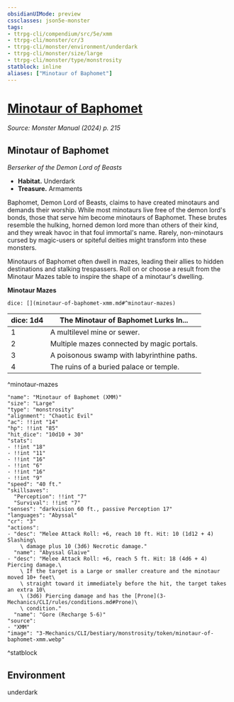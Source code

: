```yaml
---
obsidianUIMode: preview
cssclasses: json5e-monster
tags:
- ttrpg-cli/compendium/src/5e/xmm
- ttrpg-cli/monster/cr/3
- ttrpg-cli/monster/environment/underdark
- ttrpg-cli/monster/size/large
- ttrpg-cli/monster/type/monstrosity
statblock: inline
aliases: ["Minotaur of Baphomet"]
---
```

# [Minotaur of Baphomet](3-Mechanics\CLI\bestiary\monstrosity/minotaur-of-baphomet-xmm.md)
*Source: Monster Manual (2024) p. 215*  

## Minotaur of Baphomet

*Berserker of the Demon Lord of Beasts*

- **Habitat.** Underdark  
- **Treasure.** Armaments  

Baphomet, Demon Lord of Beasts, claims to have created minotaurs and demands their worship. While most minotaurs live free of the demon lord's bonds, those that serve him become minotaurs of Baphomet. These brutes resemble the hulking, horned demon lord more than others of their kind, and they wreak havoc in that foul immortal's name. Rarely, non-minotaurs cursed by magic-users or spiteful deities might transform into these monsters.

Minotaurs of Baphomet often dwell in mazes, leading their allies to hidden destinations and stalking trespassers. Roll on or choose a result from the Minotaur Mazes table to inspire the shape of a minotaur's dwelling.

**Minotaur Mazes**

`dice: [](minotaur-of-baphomet-xmm.md#^minotaur-mazes)`

| dice: 1d4 | The Minotaur of Baphomet Lurks In... |
|-----------|--------------------------------------|
| 1 | A multilevel mine or sewer. |
| 2 | Multiple mazes connected by magic portals. |
| 3 | A poisonous swamp with labyrinthine paths. |
| 4 | The ruins of a buried palace or temple. |
^minotaur-mazes

```statblock
"name": "Minotaur of Baphomet (XMM)"
"size": "Large"
"type": "monstrosity"
"alignment": "Chaotic Evil"
"ac": !!int "14"
"hp": !!int "85"
"hit_dice": "10d10 + 30"
"stats":
- !!int "18"
- !!int "11"
- !!int "16"
- !!int "6"
- !!int "16"
- !!int "9"
"speed": "40 ft."
"skillsaves":
  "Perception": !!int "7"
  "Survival": !!int "7"
"senses": "darkvision 60 ft., passive Perception 17"
"languages": "Abyssal"
"cr": "3"
"actions":
- "desc": "Melee Attack Roll: +6, reach 10 ft. Hit: 10 (1d12 + 4) Slashing\
    \ damage plus 10 (3d6) Necrotic damage."
  "name": "Abyssal Glaive"
- "desc": "Melee Attack Roll: +6, reach 5 ft. Hit: 18 (4d6 + 4) Piercing damage.\
    \ If the target is a Large or smaller creature and the minotaur moved 10+ feet\
    \ straight toward it immediately before the hit, the target takes an extra 10\
    \ (3d6) Piercing damage and has the [Prone](3-Mechanics/CLI/rules/conditions.md#Prone)\
    \ condition."
  "name": "Gore (Recharge 5-6)"
"source":
- "XMM"
"image": "3-Mechanics/CLI/bestiary/monstrosity/token/minotaur-of-baphomet-xmm.webp"
```
^statblock

## Environment

underdark